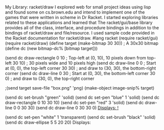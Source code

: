 My Library: racket/draw
I explored web for small project ideas using lisp and found some on cs.brown.edu and intend to implement one of the games that were written in scheme in Dr Racket. I started exploring libraries related to these applications and learned that The racket/gui/base library provides all of the class, interface, and procedure bindings in addition to the bindings of racket/draw and file/resource. I used sample code provided in the Racket documentation for  racket/draw.
#lang racket
(require racket/gui)
(require racket/draw)
(define target (make-bitmap 30 30)) ; A 30x30 bitmap 
(define dc (new bitmap-dc% [bitmap target])) 

(send dc draw-rectangle 
      0 10   ; Top-left at (0, 10), 10 pixels down from top-left 
      30 10) ; 30 pixels wide and 10 pixels high 
(send dc draw-line 
      0 0    ; Start at (0, 0), the top-left corner 
      30 30) ; and draw to (30, 30), the bottom-right corner 
(send dc draw-line 
      0 30   ; Start at (0, 30), the bottom-left corner 
      30 0)  ; and draw to (30, 0), the top-right corner 

;(send target save-file "box.png" 'png)
(make-object image-snip% target)
 

(send dc set-brush "green" 'solid) 
(send dc set-pen "blue" 1 'solid) 
(send dc draw-rectangle 0 10 30 10) 
(send dc set-pen "red" 3 'solid) 
(send dc draw-line 0 0 30 30) 
(send dc draw-line 0 30 30 0)
[Displays: !](http://weblab.cs.uml.edu/~asuriset/91301/picture1.png)
 
(send dc set-pen "white" 1 'transparent) 
(send dc set-brush "black" 'solid) 
(send dc draw-ellipse 5 5 20 20)
Displays:
 





